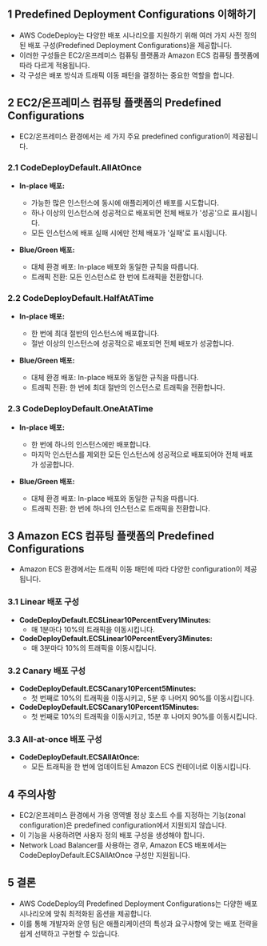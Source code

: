 ## 1 Predefined Deployment Configurations 이해하기

- AWS CodeDeploy는 다양한 배포 시나리오를 지원하기 위해 여러 가지 사전 정의된 배포 구성(Predefined Deployment Configurations)을 제공합니다. 
- 이러한 구성들은 EC2/온프레미스 컴퓨팅 플랫폼과 Amazon ECS 컴퓨팅 플랫폼에 따라 다르게 적용됩니다.
- 각 구성은 배포 방식과 트래픽 이동 패턴을 결정하는 중요한 역할을 합니다.



## 2 EC2/온프레미스 컴퓨팅 플랫폼의 Predefined Configurations

- EC2/온프레미스 환경에서는 세 가지 주요 predefined configuration이 제공됩니다.



### 2.1 CodeDeployDefault.AllAtOnce

- **In-place 배포:**
  - 가능한 많은 인스턴스에 동시에 애플리케이션 배포를 시도합니다.
  - 하나 이상의 인스턴스에 성공적으로 배포되면 전체 배포가 '성공'으로 표시됩니다.
  - 모든 인스턴스에 배포 실패 시에만 전체 배포가 '실패'로 표시됩니다.



- **Blue/Green 배포:**
  - 대체 환경 배포: In-place 배포와 동일한 규칙을 따릅니다.
  - 트래픽 전환: 모든 인스턴스로 한 번에 트래픽을 전환합니다.



### 2.2 CodeDeployDefault.HalfAtATime

- **In-place 배포:**
  - 한 번에 최대 절반의 인스턴스에 배포합니다.
  - 절반 이상의 인스턴스에 성공적으로 배포되면 전체 배포가 성공합니다.

- **Blue/Green 배포:**
  - 대체 환경 배포: In-place 배포와 동일한 규칙을 따릅니다.
  - 트래픽 전환: 한 번에 최대 절반의 인스턴스로 트래픽을 전환합니다.



### 2.3 CodeDeployDefault.OneAtATime

- **In-place 배포:**
  - 한 번에 하나의 인스턴스에만 배포합니다.
  - 마지막 인스턴스를 제외한 모든 인스턴스에 성공적으로 배포되어야 전체 배포가 성공합니다.



- **Blue/Green 배포:**
  - 대체 환경 배포: In-place 배포와 동일한 규칙을 따릅니다.
  - 트래픽 전환: 한 번에 하나의 인스턴스로 트래픽을 전환합니다.



## 3 Amazon ECS 컴퓨팅 플랫폼의 Predefined Configurations

- Amazon ECS 환경에서는 트래픽 이동 패턴에 따라 다양한 configuration이 제공됩니다.



### 3.1 Linear 배포 구성

- **CodeDeployDefault.ECSLinear10PercentEvery1Minutes:**
	- 매 1분마다 10%의 트래픽을 이동시킵니다.
- **CodeDeployDefault.ECSLinear10PercentEvery3Minutes:**
	- 매 3분마다 10%의 트래픽을 이동시킵니다.



### 3.2 Canary 배포 구성

- **CodeDeployDefault.ECSCanary10Percent5Minutes:**
	- 첫 번째로 10%의 트래픽을 이동시키고, 5분 후 나머지 90%를 이동시킵니다.
- **CodeDeployDefault.ECSCanary10Percent15Minutes:**
	- 첫 번째로 10%의 트래픽을 이동시키고, 15분 후 나머지 90%를 이동시킵니다.



### 3.3 All-at-once 배포 구성

- **CodeDeployDefault.ECSAllAtOnce:**
	- 모든 트래픽을 한 번에 업데이트된 Amazon ECS 컨테이너로 이동시킵니다.



## 4 주의사항

- EC2/온프레미스 환경에서 가용 영역별 정상 호스트 수를 지정하는 기능(zonal configuration)은 predefined configuration에서 지원되지 않습니다.
- 이 기능을 사용하려면 사용자 정의 배포 구성을 생성해야 합니다.
- Network Load Balancer를 사용하는 경우, Amazon ECS 배포에서는 CodeDeployDefault.ECSAllAtOnce 구성만 지원됩니다.



## 5 결론

- AWS CodeDeploy의 Predefined Deployment Configurations는 다양한 배포 시나리오에 맞춰 최적화된 옵션을 제공합니다.
- 이를 통해 개발자와 운영 팀은 애플리케이션의 특성과 요구사항에 맞는 배포 전략을 쉽게 선택하고 구현할 수 있습니다.